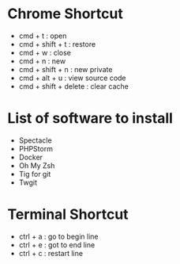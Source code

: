 # Chrome Shortcut
 
- cmd + t : open 
- cmd + shift + t : restore
- cmd + w : close 
- cmd + n : new
- cmd + shift + n : new private 
- cmd + alt + u : view source code
- cmd + shift + delete : clear cache

# List of software to install
- Spectacle
- PHPStorm
- Docker
- Oh My Zsh
- Tig for git
- Twgit

# Terminal Shortcut
- ctrl + a : go to begin line
- ctrl + e : got to end line
- ctrl + c : restart line
